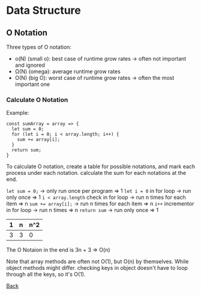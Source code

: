 # Data Structure

## O Notation
Three types of O notation:
- o(N) (small o): best case of runtime grow rates -> often not important and ignored
- Ω(N) (omega): average runtime grow rates
- O(N) (big O): worst case of runtime grow rates -> often the most important one

### Calculate O Notation
Example:
```
const sumArray = array => {
  let sum = 0;
  for (let i = 0; i < array.length; i++) {
    sum += array[i];
  }
  return sum;
}
```
To calculate O notation, create a table for possible notations, and mark each process under each notation. calculate the sum for each notations at the end.

`let sum = 0;`                        -> only run once per program => 1
`let i = 0` in for loop               -> run only once             => 1
`i < array.length` check in for loop  -> run n times for each item => n
`sum += array[i];`                    -> run n times for each item => n
`i++` incrementor in for loop         -> run n times               => n
`return sum`                          -> run only once             => 1

 1 | n | n^2
---|---|----
 3 | 3 | 0

The O Notaion in the end is 3n + 3 => O(n)

Note that array methods are often not O(1), but O(n) by themselves.
While object methods might differ. checking keys in object doesn't have to loop through all the keys, so it's O(1).

[Back](../../README.md)

